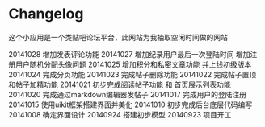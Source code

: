 Changelog
===========
这个小应用是一个类贴吧论坛平台，此网站为我抽取空闲时间做的网站

20141028 增加发表评论功能
20141027 增加纪录用户最后一次登陆时间 增加注册用户随机分配头像问题
20141025 增加积分和私密文章功能 并上线初级版本
20141024 完成分页功能
20141023 完成帖子删除功能
20141022 完成帖子置顶和帖子加精功能
20141021 初步完成阅读帖子功能 和 首页展示列表功能
20141020 完成通过markdown编辑器发帖子
20141017 完成用户的登陆注册
20141015 使用uikit框架搭建界面并美化
20141010 初步完成后台底层代码编写
20141008 确定界面设计
20140924 搭建初步模型
20140923 项目开工